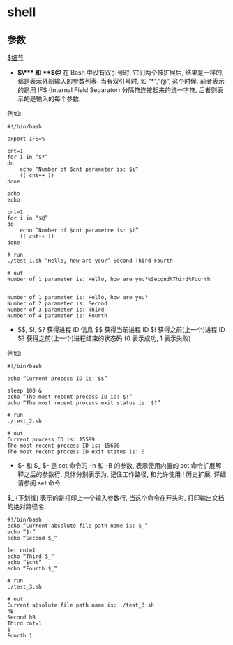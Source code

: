 # shell

## 参数
[$细节](https://zhuanlan.zhihu.com/p/57784678)
- **$\*** 和 **$@**
在 Bash 中没有双引号时, 它们两个被扩展后, 结果是一样的, 都是表示外部输入的参数列表.
当有双引号时, 如 “$*”, “$@”, 这个时候, 前者表示的是用 IFS (Internal Field Separator) 分隔符连接起来的统一字符, 后者则表示的是输入的每个参数.

例如:
```shell
#!/bin/bash

export IFS=%

cnt=1
for i in “$*”
do
    echo “Number of $cnt parameter is: $i”
    (( cnt++ ))
done

echo
echo 

cnt=1
for i in “$@”
do 
    echo “Number of $cnt parametre is: $i”
    (( cnt++ ))
done

# run
./test_1.sh “Hello, how are you?” Second Third Fourth

# out
Number of 1 parameter is: Hello, how are you?%Second%Third%Fourth


Number of 1 parameter is: Hello, how are you?
Number of 2 parameter is: Second
Number of 3 parameter is: Third
Number of 4 parameter is: Fourth
```

- $$, $!, $? 获得进程 ID 信息
$$ 获得当前进程 ID
$! 获得之前(上一个)进程 ID
$? 获得之前(上一个)进程结束的状态码 (0 表示成功, 1 表示失败)

例如:
```shell
#!/bin/bash

echo “Current process ID is: $$”

sleep 100 &
echo “The most recent process ID is: $!”
echo “The most recent process exit status is: $?”

# run
./test_2.sh

# out
Current process ID is: 15599
The most recent process ID is: 15600
The most recent process ID exit status is: 0
```

- $- 和 $_
$- 是 set 命令的 –h 和 –B 的参数, 表示使用内置的 set 命令扩展解释之后的参数行, 
   具体分别表示为, 记住工作路径, 和允许使用 ! 历史扩展, 详细请参阅 set 命令.

$_ (下划线) 表示的是打印上一个输入参数行, 当这个命令在开头时, 打印输出文档的绝对路径名.

```shell
#!/bin/bash
echo “Current absolute file path name is: $_”
echo “$-“
echo “Second $_”

let cnt=1
echo “Third $_”
echo “$cnt”
echo “Fourth $_”

# run
./test_3.sh

# out
Current absolute file path name is: ./test_3.sh
hB
Second hB
Third cnt=1
1
Fourth 1
```
